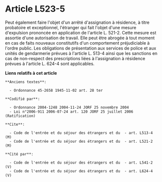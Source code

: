 # Article L523-5

Peut également faire l'objet d'un arrêté d'assignation à résidence, à titre probatoire et exceptionnel, l'étranger qui fait
l'objet d'une mesure d'expulsion prononcée en application de l'article L. 521-2. Cette mesure est assortie d'une autorisation
de travail. Elle peut être abrogée à tout moment en cas de faits nouveaux constitutifs d'un comportement préjudiciable à
l'ordre public. Les obligations de présentation aux services de police et aux unités de gendarmerie prévues à l'article L.
513-4 ainsi que les sanctions en cas de non-respect des prescriptions liées à l'assignation à résidence prévues à l'article
L. 624-4 sont applicables.

**Liens relatifs à cet article**

	**Anciens textes**:

	  - Ordonnance 45-2658 1945-11-02 art. 28 ter

	**Codifié par**:

	  - Ordonnance 2004-1248 2004-11-24 JORF 25 novembre 2004
	  - Loi n°2006-911 2006-07-24 art. 120 JORF 25 juillet 2006 (Ratification)

	**Cite**:

	  - Code de l'entrée et du séjour des étrangers et du  - art. L513-4 (M)
	  - Code de l'entrée et du séjour des étrangers et du  - art. L521-2 (M)

	**Cité par**:

	  - Code de l'entrée et du séjour des étrangers et du  - art. L541-2 (V)
	  - Code de l'entrée et du séjour des étrangers et du  - art. L624-4 (V)

